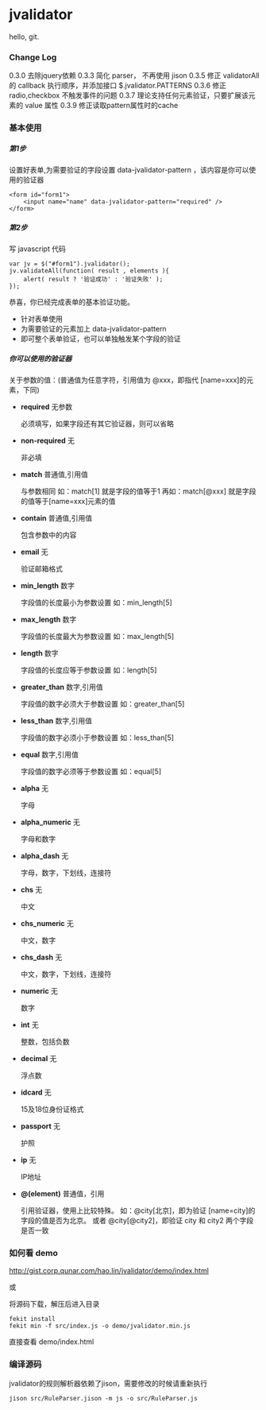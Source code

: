 ﻿jvalidator
=======================
hello, git.

### Change Log ###
0.3.0 去除jquery依赖
0.3.3 简化 parser， 不再使用 jison
0.3.5 修正 validatorAll 的 callback 执行顺序，并添加接口 $.jvalidator.PATTERNS
0.3.6 修正 radio,checkbox 不触发事件的问题
0.3.7 理论支持任何元素验证，只要扩展该元素的 value 属性
0.3.9 修正读取pattern属性时的cache

### 基本使用 ###

##### 第1步

设置好表单,为需要验证的字段设置 data-jvalidator-pattern ，该内容是你可以使用的验证器
    
    <form id="form1">
        <input name="name" data-jvalidator-pattern="required" />
    </form>

##### 第2步 #####

写 javascript 代码

    var jv = $("#form1").jvalidator();
    jv.validateAll(function( result , elements ){
        alert( result ? '验证成功' : '验证失败' );
    });

恭喜，你已经完成表单的基本验证功能。

* 针对表单使用
* 为需要验证的元素加上 data-jvalidator-pattern 
* 即可整个表单验证，也可以单独触发某个字段的验证

##### 你可以使用的验证器 #####

关于参数的值：(普通值为任意字符，引用值为 @xxx，即指代 [name=xxx]的元素，下同)


- **required** 无参数 

    必须填写，如果字段还有其它验证器，则可以省略

- **non-required** 无 

    非必填

- **match** 普通值,引用值

    与参数相同
    如：match[1] 就是字段的值等于1
    再如：match[@xxx] 就是字段的值等于[name=xxx]元素的值

- **contain** 普通值,引用值

    包含参数中的内容

- **email** 无

    验证邮箱格式

- **min_length** 数字

    字段值的长度最小为参数设置
    如：min_length[5]

- **max_length** 数字

    字段值的长度最大为参数设置
    如：max_length[5]

- **length** 数字

    字段值的长度应等于参数设置
    如：length[5]

- **greater_than** 数字,引用值

    字段值的数字必须大于参数设置
    如：greater_than[5]

- **less_than** 数字,引用值

    字段值的数字必须小于参数设置
    如：less_than[5]

- **equal** 数字,引用值

    字段值的数字必须等于参数设置
    如：equal[5]

- **alpha** 无

    字母

- **alpha_numeric** 无

    字母和数字

- **alpha_dash** 无

    字母，数字，下划线，连接符

- **chs** 无

    中文

- **chs_numeric** 无

    中文，数字

- **chs_dash** 无

    中文，数字，下划线，连接符

- **numeric** 无

    数字

- **int** 无

    整数，包括负数

- **decimal** 无

    浮点数

- **idcard** 无

    15及18位身份证格式

- **passport** 无

    护照

- **ip** 无

    IP地址

- **@(element)** 普通值，引用

    引用验证器，使用上比较特殊。 
    如：@city[北京]，即为验证 [name=city]的字段的值是否为北京。
    或者 @city[@city2]，即验证 city 和 city2 两个字段是否一致 



### 如何看 demo ###

http://gist.corp.qunar.com/hao.lin/jvalidator/demo/index.html

或

将源码下载，解压后进入目录

    fekit install
    fekit min -f src/index.js -o demo/jvalidator.min.js

直接查看 demo/index.html



### 编译源码 

jvalidator的规则解析器依赖了jison，需要修改的时候请重新执行

    jison src/RuleParser.jison -m js -o src/RuleParser.js 


